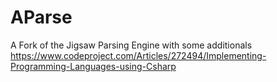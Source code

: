 # AParse
A Fork of the Jigsaw Parsing Engine with some additionals
https://www.codeproject.com/Articles/272494/Implementing-Programming-Languages-using-Csharp